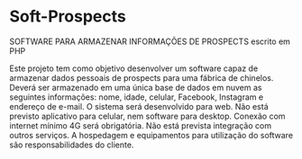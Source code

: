 # Soft-Prospects
SOFTWARE PARA ARMAZENAR  INFORMAÇÕES DE PROSPECTS escrito em PHP

Este projeto tem como objetivo desenvolver um software capaz de armazenar dados pessoais de prospects para uma fábrica de chinelos. 
Deverá ser armazenado em uma única base de dados em nuvem as seguintes informações: nome, idade, celular, Facebook, Instagram e endereço de e-mail. O sistema será desenvolvido para web. 
Não está previsto aplicativo para celular, nem software para desktop. 
Conexão com internet mínimo 4G será obrigatória.
Não está prevista integração com outros serviços.
A hospedagem e equipamentos para utilização do software são responsabilidades do cliente.
